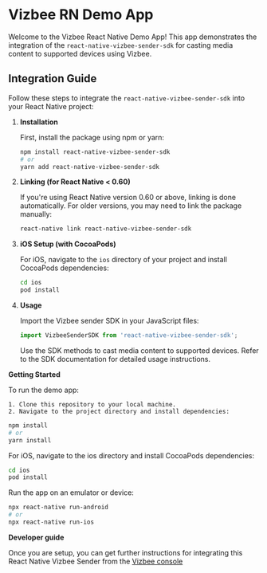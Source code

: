 # Vizbee RN Demo App

Welcome to the Vizbee React Native Demo App! This app demonstrates the integration of the `react-native-vizbee-sender-sdk` for casting media content to supported devices using Vizbee.

## Integration Guide

Follow these steps to integrate the `react-native-vizbee-sender-sdk` into your React Native project:

1. **Installation**

   First, install the package using npm or yarn:

   ```bash
   npm install react-native-vizbee-sender-sdk
   # or
   yarn add react-native-vizbee-sender-sdk
   ```

2. **Linking (for React Native < 0.60)**

    If you're using React Native version 0.60 or above, linking is done automatically. For older versions, you may need to link the package manually:

    ```bash
    react-native link react-native-vizbee-sender-sdk
    ```

3. **iOS Setup (with CocoaPods)**

    For iOS, navigate to the `ios` directory of your project and install CocoaPods dependencies:

    ```bash
    cd ios
    pod install
    ```

4. **Usage**

    Import the Vizbee sender SDK in your JavaScript files:

    ```javascript
    import VizbeeSenderSDK from 'react-native-vizbee-sender-sdk';
    ```
    Use the SDK methods to cast media content to supported devices. Refer to the SDK documentation for detailed usage instructions.

**Getting Started**

To run the demo app:

    1. Clone this repository to your local machine.
    2. Navigate to the project directory and install dependencies:

```bash
npm install
# or
yarn install
```
For iOS, navigate to the ios directory and install CocoaPods dependencies:
```bash
cd ios
pod install
```
Run the app on an emulator or device:
```bash
npx react-native run-android
# or
npx react-native run-ios
```

**Developer guide**

Once you are setup, you can get further instructions for integrating this React Native Vizbee Sender from the [Vizbee console](https://console.vizbee.tv/)
